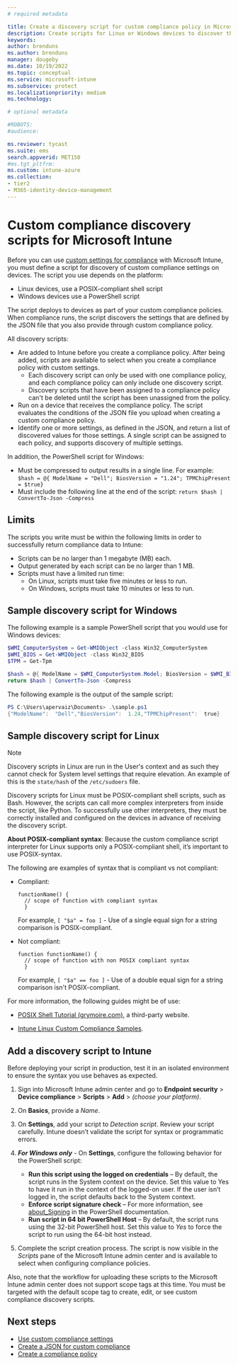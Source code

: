 ```yaml
---
# required metadata

title: Create a discovery script for custom compliance policy in Microsoft Intune
description: Create scripts for Linux or Windows devices to discover the settings you define as custom compliance settings for Microsoft Intune.
keywords:
author: brenduns
ms.author: brenduns
manager: dougeby
ms.date: 10/19/2022
ms.topic: conceptual
ms.service: microsoft-intune
ms.subservice: protect
ms.localizationpriority: medium
ms.technology:

# optional metadata

#ROBOTS:
#audience:

ms.reviewer: tycast
ms.suite: ems
search.appverid: MET150
#ms.tgt_pltfrm:
ms.custom: intune-azure
ms.collection:
- tier2
- M365-identity-device-management
---
```


# Custom compliance discovery scripts for Microsoft Intune

Before you can use [custom settings for compliance](../protect/compliance-use-custom-settings.md) with Microsoft Intune, you must define a script for discovery of custom compliance settings on devices. The script you use depends on the platform:

- Linux devices, use a POSIX-compliant shell script
- Windows devices use a PowerShell script

The script deploys to devices as part of your custom compliance policies. When compliance runs, the script discovers the settings that are defined by the JSON file that you also provide through custom compliance policy.

All discovery scripts:

- Are added to Intune before you create a compliance policy. After being added, scripts are available to select when you create a compliance policy with custom settings.
  -   Each discovery script can only be used with one compliance policy, and each compliance policy can only include one discovery script.
  -   Discovery scripts that have been assigned to a compliance policy can't be deleted until the script has been unassigned from the policy.
- Run on a device that receives the compliance policy. The script evaluates the conditions of the JSON file you upload when creating a custom compliance policy.
- Identify one or more settings, as defined in the JSON, and return a list of discovered values for those settings. A single script can be assigned to each policy, and supports discovery of multiple settings.

In addition, the PowerShell script for Windows:

- Must be compressed to output results in a single line. For example: `$hash = @{ ModelName = "Dell"; BiosVersion = "1.24"; TPMChipPresent = $true}`
- Must include the following line at the end of the script: `return $hash | ConvertTo-Json -Compress`

## Limits

The scripts you write must be within the following limits in order to successfully return compliance data to Intune:

- Scripts can be no larger than 1 megabyte (MB) each.
- Output generated by each script can be no larger than 1 MB.
- Scripts must have a limited run time:  
  - On Linux, scripts must take five minutes or less to run.
  - On Windows, scripts must take 10 minutes or less to run.

## Sample discovery script for Windows

The following example is a sample PowerShell script that you would use for Windows devices:

```powershell
$WMI_ComputerSystem = Get-WMIObject -class Win32_ComputerSystem
$WMI_BIOS = Get-WMIObject -class Win32_BIOS 
$TPM = Get-Tpm

$hash = @{ ModelName = $WMI_ComputerSystem.Model; BiosVersion = $WMI_BIOS.SMBIOSBIOSVersion; TPMChipPresent = $TPM.TPMPresent}
return $hash | ConvertTo-Json -Compress
```

The following example is the output of the sample script:

```powershell
PS C:\Users\apervaiz\Documents> .\sample.ps1
{"ModelName":  "Dell","BiosVersion":  1.24,"TPMChipPresent":  true}
```

## Sample discovery script for Linux

> [!NOTE]  
> Discovery scripts in Linux are run in the User's context and as such they cannot check for System level settings that require elevation. An example of this is the `state/hash` of the `/etc/sudoers` file.

Discovery scripts for Linux must be POSIX-compliant shell scripts, such as Bash. However, the scripts can call more complex interpreters from inside the script, like Python. To successfully use other interpreters, they must be correctly installed and configured on the devices in advance of receiving the discovery script.  

**About POSIX-compliant syntax**: Because the custom compliance script interpreter for Linux supports only a POSIX-compliant shell, it’s important to use POSIX-syntax.

The following are examples of syntax that is compliant vs not compliant:

- Compliant:

  ```Shell
  functionName() {
    // scope of function with compliant syntax
    }
  ```

   For example, `[ "$a" = foo ]` - Use of a single equal sign for a string comparison is POSIX-compliant.

- Not compliant:

  ```Shell
  function functionName() {
    // scope of function with non POSIX compliant syntax
    }
  ```

   For example, `[ "$a" == foo ]` - Use of a double equal sign for a string comparison isn't POSIX-compliant.

For more information, the following guides might be of use:

- [POSIX Shell Tutorial (grymoire.com)](https://www.grymoire.com/Unix/Sh.html), a third-party website.

- [Intune Linux Custom Compliance Samples](https://github.com/microsoft/shell-intune-samples/tree/master/Linux).

## Add a discovery script to Intune

Before deploying your script in production, test it in an isolated environment to ensure the syntax you use behaves as expected.

1. Sign into Microsoft Intune admin center and go to  **Endpoint security** > **Device compliance** > **Scripts** > **Add** > *(choose your platform)*.
2. On **Basics**, provide a *Name*.
3. On **Settings**, add your script to *Detection script*. Review your script carefully. Intune doesn’t validate the script for syntax or programmatic errors.
4. ***For Windows only*** - On **Settings**, configure the following behavior for the PowerShell script:

   - **Run this script using the logged on credentials** – By default, the script runs in the System context on the device. Set this value to Yes to have it run in the context of the logged-on user. If the user isn’t logged in, the script defaults back to the System context.
   - **Enforce script signature check** – For more information, see [about_Signing](/powershell/module/microsoft.powershell.core/about/about_signing?view=powershell-7.1&preserve-view=true) in the PowerShell documentation.
   - **Run script in 64 bit PowerShell Host** – By default, the script runs using the 32-bit PowerShell host. Set this value to *Yes* to force the script to run using the 64-bit host instead.

5. Complete the script creation process. The script is now visible in the *Scripts* pane of the Microsoft Intune admin center and is available to select when configuring compliance policies.

Also, note that the workflow for uploading these scripts to the Microsoft Intune admin center does not support scope tags at this time. You must be targeted with the default scope tag to create, edit, or see custom compliance discovery scripts.

## Next steps

- [Use custom compliance settings](../protect/compliance-use-custom-settings.md)  
- [Create a JSON for custom compliance](../protect/compliance-custom-json.md)
- [Create a compliance policy](../protect/create-compliance-policy.md)
